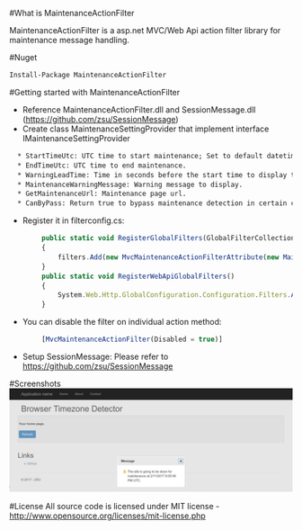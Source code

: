 #What is MaintenanceActionFilter

MaintenanceActionFilter is a asp.net MVC/Web Api action filter library for maintenance message handling.

#Nuget
```xml
Install-Package MaintenanceActionFilter
```
#Getting started with MaintenanceActionFilter 

  * Reference MaintenanceActionFilter.dll and SessionMessage.dll (https://github.com/zsu/SessionMessage)
  * Create class MaintenanceSettingProvider that implement interface IMaintenanceSettingProvider
```xml
  * StartTimeUtc: UTC time to start maintenance; Set to default datetime value will disable maintenance detection.
  * EndTimeUtc: UTC time to end maintenance.
  * WarningLeadTime: Time in seconds before the start time to display the maintenance warning message. Set to 0 to disable warning message.
  * MaintenanceWarningMessage: Warning message to display.
  * GetMaintenanceUrl: Maintenance page url.
  * CanByPass: Return true to bypass maintenance detection in certain circumstance.
```
  * Register it in filterconfig.cs:
```js
		public static void RegisterGlobalFilters(GlobalFilterCollection filters)
		{
			filters.Add(new MvcMaintenanceActionFilterAttribute(new MaintenanceSettingProvider()));
		}
		public static void RegisterWebApiGlobalFilters()
		{
			System.Web.Http.GlobalConfiguration.Configuration.Filters.Add(new WebApiMaintenanceActionFilterAttribute(new MaintenanceSettingProvider()));
		}
```
  * You can disable the filter on individual action method:
```js
		[MvcMaintenanceActionFilter(Disabled = true)]
```
  * Setup SessionMessage: Please refer to https://github.com/zsu/SessionMessage

#Screenshots
![MaintenanceActionFilter](screenshots/maintenancemessage.jpg?raw=true "modaldialog")

#License
All source code is licensed under MIT license - http://www.opensource.org/licenses/mit-license.php
